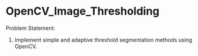 # OpenCV_Image_Thresholding
Problem Statement:
1. Implement simple and adaptive threshold segmentation methods using OpenCV.
